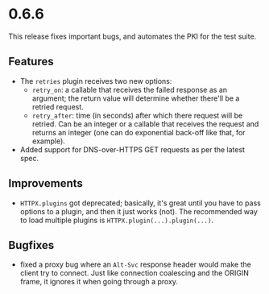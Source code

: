 # 0.6.6

This release fixes important bugs, and automates the PKI for the test suite.

## Features

* The `retries` plugin receives two new options:
  * `retry_on`: a callable that receives the failed response as an argument; the return value will determine whether there'll be a retried request.
  * `retry_after`: time (in seconds) after which there request will be retried. Can be an integer or a callable that receives the request and returns an integer (one can do exponential back-off like that, for example).
* Added support for DNS-over-HTTPS GET requests as per the latest spec.

## Improvements

* `HTTPX.plugins` got deprecated; basically, it's great until you have to pass options to a plugin, and then it just works (not). The recommended way to load multiple plugins is `HTTPX.plugin(...).plugin(...)`.


## Bugfixes

* fixed a proxy bug where an `Alt-Svc` response header would make the client try to connect. Just like connection coalescing and the ORIGIN frame, it ignores it when going through a proxy.  


